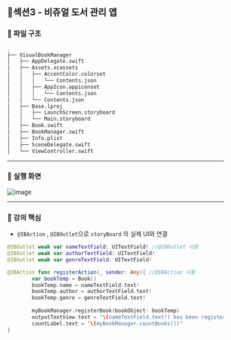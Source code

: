 ## 📒섹션3 - 비쥬얼 도서 관리 앱

### 📌 파일 구조 

```bash
.
├── VisualBookManager
│   ├── AppDelegate.swift
│   ├── Assets.xcassets
│   │   ├── AccentColor.colorset
│   │   │   └── Contents.json
│   │   ├── AppIcon.appiconset
│   │   │   └── Contents.json
│   │   └── Contents.json
│   ├── Base.lproj
│   │   ├── LaunchScreen.storyboard
│   │   └── Main.storyboard
│   ├── Book.swift
│   ├── BookManager.swift
│   ├── Info.plist
│   ├── SceneDelegate.swift
│   └── ViewController.swift
```

---

### 📌 실행 화면

![image](https://user-images.githubusercontent.com/77915491/128832195-81be2ee5-8b75-4188-80ba-2165f3acdeb0.png)

---

### 📌 강의 핵심

- `@IBAction` , `@IBOutlet`으로 `storyBoard` 의 실제 UI와 연결

```swift
@IBOutlet weak var nameTextField: UITextField! //@IBOutlet 사용
@IBOutlet weak var authorTextField: UITextField!
@IBOutlet weak var genreTextField: UITextField!

@IBAction func registerAction(_ sender: Any){ //@IBAction 사용
        var bookTemp = Book()
        bookTemp.name = nameTextField.text!
        bookTemp.author = authorTextField.text!
        bookTemp.genre = genreTextField.text!
        
        myBookManager.registerBook(bookObject: bookTemp)
        outputTextView.text = "\(nameTextField.text!) has been registered"
        countLabel.text = "\(myBookManager.countBooks())"
}
```

